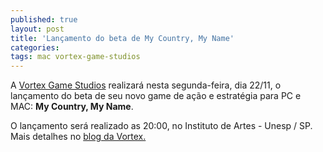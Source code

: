 ```yaml
---
published: true
layout: post
title: 'Lançamento do beta de My Country, My Name'
categories: 
tags: mac vortex-game-studios
---
```

A <a href="http://vortexgamestudios.com.br/" target="_blank">Vortex Game Studios</a>
 realizar&#225; nesta segunda-feira, dia 22/11, o lan&#231;amento do beta de seu novo game de a&#231;&#227;o e estrat&#233;gia para PC e MAC: <strong>My Country, My Name</strong>.
 
 

 
 
O lan&#231;amento ser&#225; realizado as 20:00, no Instituto de Artes - Unesp / SP.
Mais detalhes no <a href="http://blogs.vortexgamestudios.com.br/mycountrymyname/br/2010/11/18/my-country-my-name-beta-launch-party/" target="_blank">blog da Vortex.</a>

